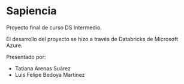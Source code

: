 # Sapiencia

Proyecto final de curso DS Intermedio.

El desarrollo del proyecto se hizo a través de Databricks de Microsoft Azure.

Presentado por:
- Tatiana Arenas Suárez
- Luis Felipe Bedoya Martínez
